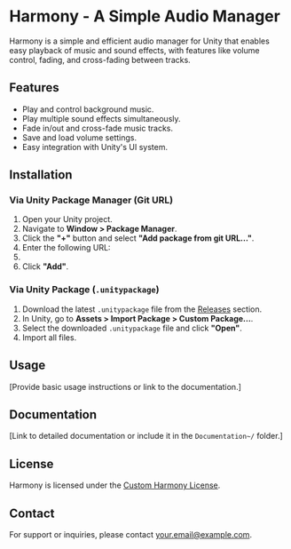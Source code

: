 # Harmony - A Simple Audio Manager

Harmony is a simple and efficient audio manager for Unity that enables easy playback of music and sound effects, with features like volume control, fading, and cross-fading between tracks.

## Features

- Play and control background music.
- Play multiple sound effects simultaneously.
- Fade in/out and cross-fade music tracks.
- Save and load volume settings.
- Easy integration with Unity's UI system.

## Installation

### Via Unity Package Manager (Git URL)

1. Open your Unity project.
2. Navigate to **Window > Package Manager**.
3. Click the **"+"** button and select **"Add package from git URL..."**.
4. Enter the following URL:
5.
5. Click **"Add"**.

### Via Unity Package (`.unitypackage`)

1. Download the latest `.unitypackage` file from the [Releases](https://github.com/YourUsername/HarmonyAudio/releases) section.
2. In Unity, go to **Assets > Import Package > Custom Package...**.
3. Select the downloaded `.unitypackage` file and click **"Open"**.
4. Import all files.

## Usage

[Provide basic usage instructions or link to the documentation.]

## Documentation

[Link to detailed documentation or include it in the `Documentation~/` folder.]

## License

Harmony is licensed under the [Custom Harmony License](LICENSE.md).

## Contact

For support or inquiries, please contact [your.email@example.com](mailto:your.email@example.com).


